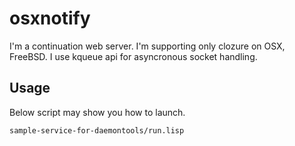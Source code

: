 osxnotify
================
I'm a continuation web server.
I'm supporting only clozure on OSX, FreeBSD.
I use kqueue api for asyncronous socket handling.

Usage
-----
Below script may show you how to launch.

	sample-service-for-daemontools/run.lisp


